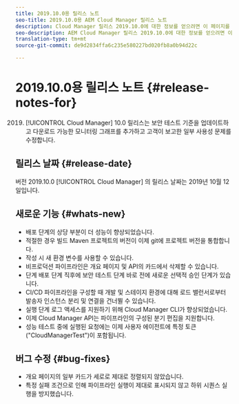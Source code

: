 ```yaml
---
title: 2019.10.0용 릴리스 노트
seo-title: 2019.10.0용 AEM Cloud Manager 릴리스 노트
description: Cloud Manager 릴리스 2019.10.0에 대한 정보를 얻으려면 이 페이지를 따르십시오.
seo-description: AEM Cloud Manager 릴리스 2019.10.0에 대한 정보를 얻으려면 이 페이지를 따르십시오.
translation-type: tm+mt
source-git-commit: de9d2834ffa6c235e580227bd020fb8a0b94d22c

---
```


# 2019.10.0용 릴리스 노트 {#release-notes-for}

2019. [!UICONTROL Cloud Manager] 10.0 릴리스는 보안 테스트 기준을 업데이트하고 다운로드 가능한 모니터링 그래프를 추가하고 고객이 보고한 일부 사용성 문제를 수정합니다.

## 릴리스 날짜 {#release-date}

버전 2019.10.0 [!UICONTROL Cloud Manager] 의 릴리스 날짜는 2019년 10월 12일입니다.

## 새로운 기능 {#whats-new}

* 배포 단계의 상당 부분이 더 성능이 향상되었습니다.
* 적절한 경우 빌드 Maven 프로젝트의 버전이 이제 git에 프로젝트 버전을 통합합니다.
* 작성 시 새 환경 변수를 사용할 수 있습니다.
* 비프로덕션 파이프라인은 개요 페이지 및 API의 카드에서 삭제할 수 있습니다.
* 단계 배포 단계 직후에 보안 테스트 단계 바로 전에 새로운 선택적 승인 단계가 있습니다.
* CI/CD 파이프라인을 구성할 때 개발 및 스테이지 환경에 대해 로드 밸런서로부터 발송자 인스턴스 분리 및 연결을 건너뛸 수 있습니다.
* 실행 단계 로그 액세스를 지원하기 위해 Cloud Manager CLI가 향상되었습니다.
* 이제 Cloud Manager API는 파이프라인의 구성된 분기 편집을 지원합니다.
* 성능 테스트 중에 실행된 요청에는 이제 사용자 에이전트에 특정 토큰("CloudManagerTest")이 포함됩니다.

## 버그 수정 {#bug-fixes}

* 개요 페이지의 일부 카드가 세로로 제대로 정렬되지 않았습니다.
* 특정 실패 조건으로 인해 파이프라인 실행이 제대로 표시되지 않고 하위 시퀀스 실행을 방지했습니다.
